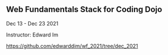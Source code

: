 ## Web Fundamentals Stack for Coding Dojo

Dec 13 - Dec 23 2021

Instructor: Edward Im

https://github.com/edwarddim/wf_2021/tree/dec_2021
